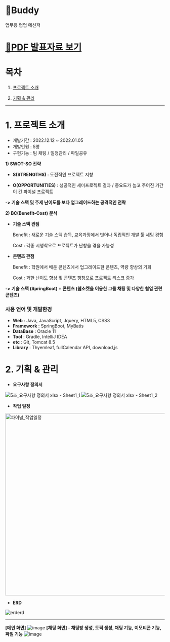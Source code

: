# 💬Buddy
업무용 협업 메신저


# [📄PDF 발표자료 보기](https://drive.google.com/file/d/1bQDCzWmHd29F6kM-AXXTEGf9GxBb0GZI/view?usp=share_link)

# 목차

1. [프로젝트 소개](#1-프로젝트-소개)

2. [기획 & 관리](#2-기획--관리)
-------------
# 1. 프로젝트 소개
* 개발기간 : 2022.12.12 ~ 2022.01.05
* 개발인원 : 5명
* 구현기능 : 팀 채팅 / 일정관리 / 파일공유

**1) SWOT-SO 전략**

* **S(STRENGTHS)** : 도전적인 프로젝트 지향

* **O(OPPORTUNITIES)** : 성공적인 세미프로젝트 결과 / 중요도가 높고 주어진 기간이 긴 파이널 프로젝트

**-> 기술 스택 및 주제 난이도를 보다 업그레이드하는 공격적인 전략**

**2) BC(Benefit-Cost) 분석**

* **기술 스택 관점**

   Benefit : 새로운 기술 스택 습득, 교육과정에서 벗어나 독립적인 개발 툴 세팅 경험

   Cost : 각종 시행착오로 프로젝트가 난항을 겪을 가능성

* **콘텐츠 관점**

   Benefit : 학원에서 배운 콘텐츠에서 업그레이드한 콘텐츠, 역량 향상의 기회

   Cost : 과한 난이도 향상 및 콘텐츠 팽창으로 프로젝트 리스크 증가

**-> 기술 스택 (SpringBoot) + 콘텐츠 (웹소켓을 이용한 그룹 채팅 및 다양한 협업 관련 콘텐츠)**


### **사용 언어 및 개발환경**
* **Web** : Java, JavaScript, Jquery, HTML5, CSS3
* **Framework** : SpringBoot, MyBatis
* **DataBase** : Oracle 11
* **Tool** : Gradle, IntelliJ IDEA
* **etc** : Git, Tomcat 8.5
* **Library** : Thyemleaf, fullCalendar API, download,js

# 2. 기획 & 관리
* **요구사항 정의서**

![5조_요구사항 정의서 xlsx - Sheet1_1](https://user-images.githubusercontent.com/101914200/220701711-ae8c8bd5-514e-42a5-9c76-e93868162106.jpg)
![5조_요구사항 정의서 xlsx - Sheet1_2](https://user-images.githubusercontent.com/101914200/220701727-fb0c3dcc-4247-4dda-bd7a-9bde3bef4832.jpg)

* **작업 일정**

<img width="575" alt="파이널_작업일정" src="https://user-images.githubusercontent.com/101914200/220702637-b93c778e-bdbd-4dc1-a543-23a9e3ad70b1.png">


* **ERD**

![erderd](https://user-images.githubusercontent.com/101914200/220703483-19f17f8b-f518-4e8d-807e-efa95cc031a3.png)


-------------
**[메인 화면]**
![image](https://user-images.githubusercontent.com/101914200/217018605-f1308697-3386-4db3-a099-5fe44748be55.png)
**[채팅 화면] - 채팅방 생성, 토픽 생성, 채팅 기능, 이모티콘 기능, 파일 기능**
![image](https://user-images.githubusercontent.com/101914200/217018249-6ce4929a-f984-4594-8e66-f1ae8c09a05c.png)

